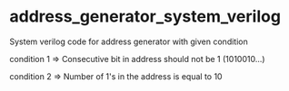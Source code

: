 # address_generator_system_verilog
System verilog code for address generator with given condition

condition 1 => Consecutive bit in address should not be 1 (1010010...)

condition 2 => Number of 1's in the address is equal to 10
